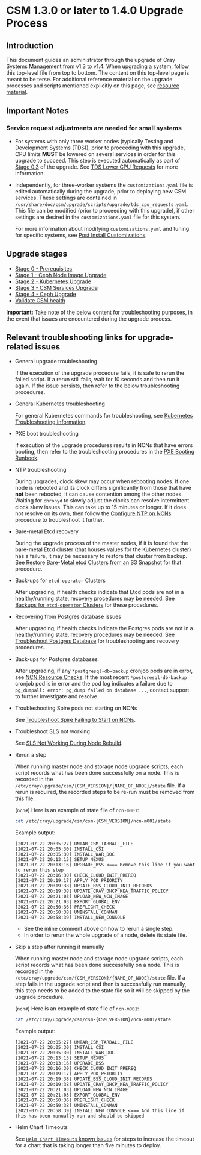 # CSM 1.3.0 or later to 1.4.0 Upgrade Process

## Introduction

This document guides an administrator through the upgrade of Cray Systems Management from v1.3 to v1.4. When upgrading a system, follow this top-level file
from top to bottom. The content on this top-level page is meant to be terse. For additional reference material on the upgrade processes and scripts
mentioned explicitly on this page, see [resource material](resource_material/README.md).

## Important Notes

### Service request adjustments are needed for small systems

- For systems with only three worker nodes (typically Testing and Development Systems (TDS)), prior to proceeding with this upgrade, CPU limits **MUST** be
  lowered on several services in order for this upgrade to succeed. This step is
  executed automatically as part of [Stage 0.3](Stage_0_Prerequisites.md#stage-0---prerequisites-and-preflight-checks) of the upgrade.
  See [TDS Lower CPU Requests](../operations/kubernetes/TDS_Lower_CPU_Requests.md) for more information.

- Independently, for three-worker systems the `customizations.yaml` file is edited automatically during the upgrade, prior to deploying new CSM services. These
  settings are contained in `/usr/share/doc/csm/upgrade/scripts/upgrade/tds_cpu_requests.yaml`. This file can be modified (prior to proceeding with this
  upgrade), if other settings are desired in the `customizations.yaml` file for this system.

  For more information about modifying `customizations.yaml` and tuning for specific systems, see
  [Post Install Customizations](../operations/CSM_product_management/Post_Install_Customizations.md).

## Upgrade stages

- [Stage 0 - Prerequisites](Stage_0_Prerequisites.md)
- [Stage 1 - Ceph Node Image Upgrade](Stage_1.md)
- [Stage 2 - Kubernetes Upgrade](Stage_2.md)
- [Stage 3 - CSM Services Upgrade](Stage_3.md)
- [Stage 4 - Ceph Upgrade](Stage_4.md)
- [Validate CSM health](../operations/validate_csm_health.md)

**Important:** Take note of the below content for troubleshooting purposes, in the event that issues are encountered during the upgrade process.

## Relevant troubleshooting links for upgrade-related issues

- General upgrade troubleshooting

  If the execution of the upgrade procedure fails, it is safe to rerun the failed script. If a rerun still fails, wait for 10 seconds and then run it again. If the issue persists, then refer to the below troubleshooting procedures.

- General Kubernetes troubleshooting

   For general Kubernetes commands for troubleshooting, see [Kubernetes Troubleshooting Information](../troubleshooting/kubernetes/Kubernetes_Troubleshooting_Information.md).

- PXE boot troubleshooting

   If execution of the upgrade procedures results in NCNs that have errors booting, then refer to the troubleshooting procedures in the
   [PXE Booting Runbook](../troubleshooting/pxe_runbook.md).

- NTP troubleshooting

   During upgrades, clock skew may occur when rebooting nodes. If one node is rebooted and its clock differs significantly from those that have **not** been rebooted, it can
   cause contention among the other nodes. Waiting for `chronyd` to slowly adjust the clocks can resolve intermittent clock skew issues. This can take up to 15 minutes or
   longer. If it does not resolve on its own, then follow the [Configure NTP on NCNs](../operations/node_management/Configure_NTP_on_NCNs.md) procedure to troubleshoot it further.

- Bare-metal Etcd recovery

   During the upgrade process of the master nodes, if it is found that the bare-metal Etcd cluster (that houses values for the Kubernetes cluster) has a failure,
   it may be necessary to restore that cluster from backup. See
   [Restore Bare-Metal etcd Clusters from an S3 Snapshot](../operations/kubernetes/Restore_Bare-Metal_etcd_Clusters_from_an_S3_Snapshot.md) for that procedure.

- Back-ups for `etcd-operator` Clusters

   After upgrading, if health checks indicate that Etcd pods are not in a healthy/running state, recovery procedures may be needed. See
   [Backups for `etcd-operator` Clusters](../operations/kubernetes/Backups_for_etcd-operator_Clusters.md) for these procedures.

- Recovering from Postgres database issues

   After upgrading, if health checks indicate the Postgres pods are not in a healthy/running state, recovery procedures may be needed.
   See [Troubleshoot Postgres Database](../operations/kubernetes/Troubleshoot_Postgres_Database.md) for troubleshooting and recovery procedures.

- Back-ups for Postgres databases

   After upgrading, if any `*postgresql-db-backup` cronjob pods are in error, see [NCN Resource Checks](../troubleshooting/known_issues/ncn_resource_checks.md).
   If the most recent `*postgresql-db-backup` cronjob pod is in error and the pod log indicates a failure
   due to `pg_dumpall: error: pg_dump failed on database ...`, contact support to further investigate and resolve.

- Troubleshooting Spire pods not starting on NCNs

   See [Troubleshoot Spire Failing to Start on NCNs](../operations/spire/Troubleshoot_Spire_Failing_to_Start_on_NCNs.md).

- Troubleshoot SLS not working

    See [SLS Not Working During Node Rebuild](../troubleshooting/known_issues/SLS_Not_Working_During_Node_Rebuild.md).

- Rerun a step

   When running master node and storage node upgrade scripts, each script records what has been done successfully on a node. This is recorded in the
   `/etc/cray/upgrade/csm/{CSM_VERSION}/{NAME_OF_NODE}/state` file.
   If a rerun is required, the recorded steps to be re-run must be removed from this file.

   (`ncn#`) Here is an example of state file of `ncn-m001`:

   ```bash
   cat /etc/cray/upgrade/csm/csm-{CSM_VERSION}/ncn-m001/state
   ```

   Example output:

   ```text
   [2021-07-22 20:05:27] UNTAR_CSM_TARBALL_FILE
   [2021-07-22 20:05:30] INSTALL_CSI
   [2021-07-22 20:05:30] INSTALL_WAR_DOC
   [2021-07-22 20:13:15] SETUP_NEXUS
   [2021-07-22 20:13:16] UPGRADE_BSS <=== Remove this line if you want to rerun this step
   [2021-07-22 20:16:30] CHECK_CLOUD_INIT_PREREQ
   [2021-07-22 20:19:17] APPLY_POD_PRIORITY
   [2021-07-22 20:19:38] UPDATE_BSS_CLOUD_INIT_RECORDS
   [2021-07-22 20:19:38] UPDATE_CRAY_DHCP_KEA_TRAFFIC_POLICY
   [2021-07-22 20:21:03] UPLOAD_NEW_NCN_IMAGE
   [2021-07-22 20:21:03] EXPORT_GLOBAL_ENV
   [2021-07-22 20:50:36] PREFLIGHT_CHECK
   [2021-07-22 20:50:38] UNINSTALL_CONMAN
   [2021-07-22 20:58:39] INSTALL_NEW_CONSOLE
   ```

  - See the inline comment above on how to rerun a single step.
  - In order to rerun the whole upgrade of a node, delete its state file.

- Skip a step after running it manually

   When running master node and storage node upgrade scripts, each script records what has been done successfully on a node. This is recorded in the
   `/etc/cray/upgrade/csm/{CSM_VERSION}/{NAME_OF_NODE}/state` file.
   If a step fails in the upgrade script and then is successfully run manually, this step needs to be added to the state file so it will be skipped by the upgrade procedure.

   (`ncn#`) Here is an example of state file of `ncn-m001`:

   ```bash
   cat /etc/cray/upgrade/csm/csm-{CSM_VERSION}/ncn-m001/state
   ```

   Example output:

   ```text
   [2021-07-22 20:05:27] UNTAR_CSM_TARBALL_FILE
   [2021-07-22 20:05:30] INSTALL_CSI
   [2021-07-22 20:05:30] INSTALL_WAR_DOC
   [2021-07-22 20:13:15] SETUP_NEXUS
   [2021-07-22 20:13:16] UPGRADE_BSS
   [2021-07-22 20:16:30] CHECK_CLOUD_INIT_PREREQ
   [2021-07-22 20:19:17] APPLY_POD_PRIORITY
   [2021-07-22 20:19:38] UPDATE_BSS_CLOUD_INIT_RECORDS
   [2021-07-22 20:19:38] UPDATE_CRAY_DHCP_KEA_TRAFFIC_POLICY
   [2021-07-22 20:21:03] UPLOAD_NEW_NCN_IMAGE
   [2021-07-22 20:21:03] EXPORT_GLOBAL_ENV
   [2021-07-22 20:50:36] PREFLIGHT_CHECK
   [2021-07-22 20:50:38] UNINSTALL_CONMAN
   [2021-07-22 20:58:39] INSTALL_NEW_CONSOLE <=== Add this line if this has been manually run and should be skipped
   ```

- Helm Chart Timeouts

  See [`Helm Chart Timeouts` known issues](../troubleshooting/known_issues/helm_chart_deploy_timeouts.md) for steps to increase the timeout for a chart that is taking longer than five minutes to deploy.
